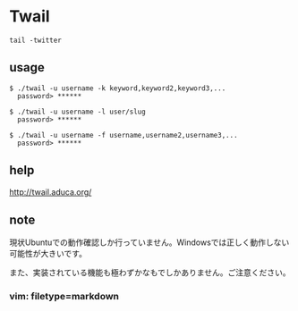 # Twail

    tail -twitter

## usage

    $ ./twail -u username -k keyword,keyword2,keyword3,...
      password> ******

    $ ./twail -u username -l user/slug
      password> ******

    $ ./twail -u username -f username,username2,username3,...
      password> ******

## help

<http://twail.aduca.org/>

## note

現状Ubuntuでの動作確認しか行っていません。Windowsでは正しく動作しない可能性が大きいです。

また、実装されている機能も極わずかなもでしかありません。ご注意ください。

### vim: filetype=markdown
